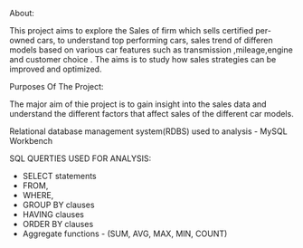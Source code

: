 About:

This project aims to explore the Sales of firm which sells certified per-owned cars, to understand top performing cars, sales trend of differen models based on various car features such as transmission ,mileage,engine and customer choice . The aims is to study how sales strategies can be improved and optimized.

Purposes Of The Project:

The major aim of thie project is to gain insight into the sales data and understand the different factors that affect sales of the different car models.


Relational database management system(RDBS) used to analysis -  MySQL Workbench



SQL QUERTIES USED FOR ANALYSIS:
- SELECT statements
- FROM, 
- WHERE,
- GROUP BY clauses
- HAVING clauses
- ORDER BY clauses
- Aggregate functions - (SUM, AVG, MAX, MIN, COUNT)
